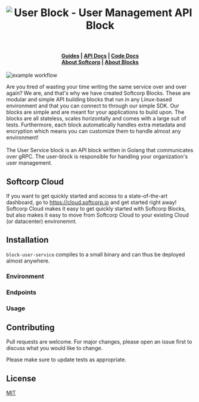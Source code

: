 <h1 align="center"><img src="https://softcorp-io.github.io/website/blocks/user_block_cover.png" alt="User Block - User Management API Block"></h1>
<br/>
<h4 align="center">
    <a href="https://www.softcorp.io/blocks/user/docs/guide">Guides</a> |
    <a href="https://www.softcorp.io/blocks/user/docs/api">API Docs</a> |
    <a href="https://www.softcorp.io/blocks/user/docs/code">Code Docs</a> <br/>
    <a href="https://www.softcorp.io">About Softcorp</a> |
    <a href="https://www.blocks.softcorp.io">About Blocks</a>
</h4>

![example workflow](https://github.com/softcorp-io/block-user-service/actions/workflows/build.yaml/badge.svg)

Are you tired of wasting your time writing the same service over and over again?
We are, and that's why we have created Softcorp Blocks. These are modular and simple API building blocks that run in
any Linux-based environment and that you can connect to through our simple SDK.
Our blocks are simple and are meant for your applications to build upon. The blocks are all stateless, scales horizontally and comes with a large suit of tests.
Furthermore, each block automatically handles extra metadata and encryption which means you can customize them to handle almost any environment!
<br/><br/>
The User Service block is an API block written in Golang that communicates over gRPC. The user-block is responsible for handling
your organization's user management.

## Softcorp Cloud
If you want to get quickly started and access to a state-of-the-art dashboard, go to <a href="https://cloud.softcorp.io"> https://cloud.softcorp.io <a/> and get started right away!
Softcorp Cloud makes it easy to get quickly started with Softcorp Blocks, but also makes it easy to move from Softcorp Cloud to your existing
Cloud (or datacenter) environemnt.

## Installation
```block-user-service``` compiles to a small binary and can thus be deployed almost anywhere. 

### Environment

### Endpoints

### Usage


## Contributing
Pull requests are welcome. For major changes, please open an issue first to discuss what you would like to change.

Please make sure to update tests as appropriate.

## License
[MIT](https://choosealicense.com/licenses/mit/)